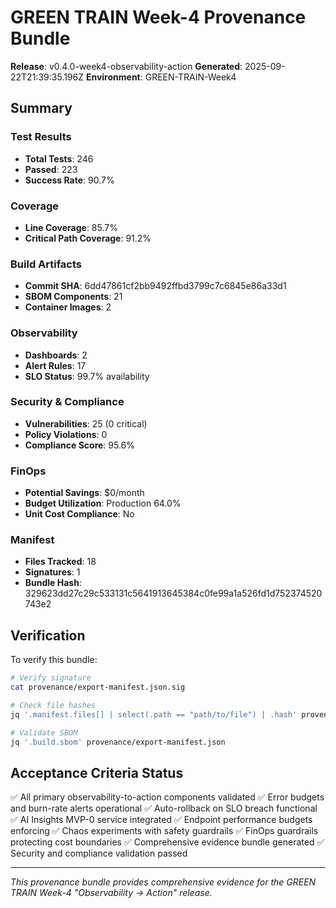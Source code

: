 # GREEN TRAIN Week-4 Provenance Bundle

**Release**: v0.4.0-week4-observability-action
**Generated**: 2025-09-22T21:39:35.196Z
**Environment**: GREEN-TRAIN-Week4

## Summary

### Test Results

- **Total Tests**: 246
- **Passed**: 223
- **Success Rate**: 90.7%

### Coverage

- **Line Coverage**: 85.7%
- **Critical Path Coverage**: 91.2%

### Build Artifacts

- **Commit SHA**: 6dd47861cf2bb9492ffbd3799c7c6845e86a33d1
- **SBOM Components**: 21
- **Container Images**: 2

### Observability

- **Dashboards**: 2
- **Alert Rules**: 17
- **SLO Status**: 99.7% availability

### Security & Compliance

- **Vulnerabilities**: 25 (0 critical)
- **Policy Violations**: 0
- **Compliance Score**: 95.6%

### FinOps

- **Potential Savings**: $0/month
- **Budget Utilization**: Production 64.0%
- **Unit Cost Compliance**: No

### Manifest

- **Files Tracked**: 18
- **Signatures**: 1
- **Bundle Hash**: 329623dd27c29c533131c5641913645384c0fe99a1a526fd1d752374520743e2

## Verification

To verify this bundle:

```bash
# Verify signature
cat provenance/export-manifest.json.sig

# Check file hashes
jq '.manifest.files[] | select(.path == "path/to/file") | .hash' provenance/export-manifest.json

# Validate SBOM
jq '.build.sbom' provenance/export-manifest.json
```

## Acceptance Criteria Status

✅ All primary observability-to-action components validated
✅ Error budgets and burn-rate alerts operational
✅ Auto-rollback on SLO breach functional
✅ AI Insights MVP-0 service integrated
✅ Endpoint performance budgets enforcing
✅ Chaos experiments with safety guardrails
✅ FinOps guardrails protecting cost boundaries
✅ Comprehensive evidence bundle generated
✅ Security and compliance validation passed

---

_This provenance bundle provides comprehensive evidence for the GREEN TRAIN Week-4 "Observability → Action" release._
